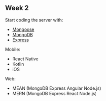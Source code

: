 ## Week 2

Start coding the server with:
* [Mongoose](https://mongoosejs.com/)
* [MongoDB](https://www.mongodb.com/)
* [Express](https://expressjs.com/)

Mobile:
* React Native
* Kotlin
* iOS

Web:
* MEAN (MongoDB Express Angular Node.js)
* MERN (MongoDB Express React Node.js)


